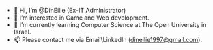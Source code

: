- 👋 Hi, I’m @DinEilie (Ex-IT Administrator)
- 👀 I’m interested in Game and Web development.
- 🌱 I’m currently learning Computer Science at The Open University in Israel.
- 📫 Please contact me via Email\LinkedIn (dineilie1997@gmail.com).
